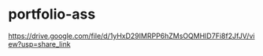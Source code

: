 # portfolio-ass
https://drive.google.com/file/d/1yHxD29IMRPP6hZMsOQMHID7Fi8f2JfJV/view?usp=share_link
